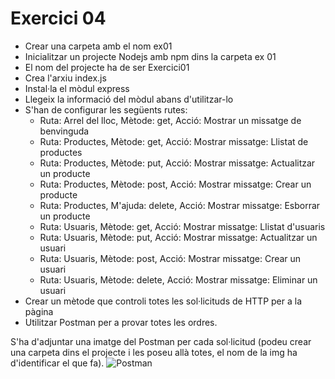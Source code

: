 # Exercici 04
- Crear una carpeta amb el nom ex01
- Inicialitzar un projecte Nodejs amb npm dins la carpeta ex 01
- El nom del projecte ha de ser Exercici01
- Crea l'arxiu index.js
- Instal·la el mòdul express
- Llegeix la informació del mòdul abans d'utilitzar-lo
- S'han de configurar les següents rutes:
  - Ruta: Arrel del lloc, Mètode: get, Acció: Mostrar un missatge de benvinguda
  - Ruta: Productes, Mètode: get, Acció: Mostrar missatge: Llistat de productes
  - Ruta: Productes, Mètode: put, Acció: Mostrar missatge: Actualitzar un producte
  - Ruta: Productes, Mètode: post, Acció: Mostrar missatge: Crear un producte
  - Ruta: Productes, M'ajuda: delete, Acció: Mostrar missatge: Esborrar un producte
  - Ruta: Usuaris, Mètode: get, Acció: Mostrar missatge: Llistat d'usuaris
  - Ruta: Usuaris, Mètode: put, Acció: Mostrar missatge: Actualitzar un usuari
  - Ruta: Usuaris, Mètode: post, Acció: Mostrar missatge: Crear un usuari
  - Ruta: Usuaris, Mètode: delete, Acció: Mostrar missatge: Eliminar un usuari
- Crear un mètode que controli totes les sol·licituds de HTTP per a la pàgina
- Utilitzar Postman per a provar totes les ordres.

S'ha d'adjuntar una imatge del Postman per cada sol·licitud (podeu crear una carpeta dins el projecte i les poseu allà totes, el nom de la img ha d'identificar el que fa).
![Postman](../img/getProd.png)